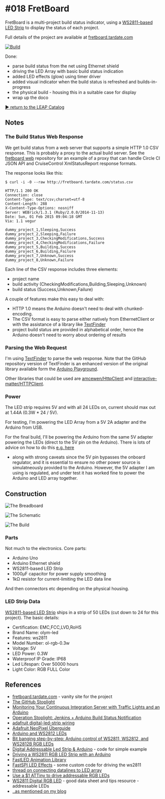 # #018 FretBoard

FretBoard is a multi-project build status indicator, using a [WS2811-based LED Strip](http://www.aliexpress.com/item/IP68-12mm-WS2811-as-WS2801-led-pixel-module-IP68-waterproof-DC5V-full-color-RGB-50pcs-a/1932649085.html)
to display the status of each project.

Full details of the project are available at [fretboard.tardate.com](http://fretboard.tardate.com)

[![Build](./assets/FretBoard_build.jpg?raw=true)](http://fretboard.tardate.com)

Done:

* parse build status from the net using Ethernet shield
* driving the LED Array with basic build status indication
* added LED effects (glow) using timer driver
* added visual indicator when the build status is refreshed and builds-in-progress
* the physical build - housing this in a suitable case for display
* wrap up the doco



[:arrow_forward: return to the LEAP Catalog](http://leap.tardate.com)

## Notes

### The Build Status Web Response

We get build status from a web server that supports a simple HTTP 1.0 CSV response.
This is probably a proxy to the actual build server.
See the
[fretboard web](https://github.com/tardate/fretboard_web)
repository for an example of a proxy that can handle Circle CI JSON API and CruiseControl XmlStatusReport response formats.

The response looks like this:

```
$ curl -i -0 --raw http://fretboard.tardate.com/status.csv

HTTP/1.1 200 OK
Connection: close
Content-Type: text/csv;charset=utf-8
Content-Length: 288
X-Content-Type-Options: nosniff
Server: WEBrick/1.3.1 (Ruby/2.0.0/2014-11-13)
Date: Sun, 01 Feb 2015 09:04:18 GMT
Via: 1.1 vegur

dummy_project_1,Sleeping,Success
dummy_project_2,Sleeping,Failure
dummy_project_3,CheckingModifications,Success
dummy_project_4,CheckingModifications,Failure
dummy_project_5,Building,Success
dummy_project_6,Building,Failure
dummy_project_7,Unknown,Success
dummy_project_8,Unknown,Failure
```

Each line of the CSV response includes three elements:

* project name
* build activity (CheckingModifications,Building,Sleeping,Unknown)
* build status (Success,Unknown,Failure)


A couple of features make this easy to deal with:

* HTTP 1.0 means the Arduino doesn't need to deal with chunked-encoding.
* The CSV format is easy to parse either natively from EthernetClient or with the assistance of a library like [TextFinder](https://github.com/tardate/TextFinder)
* project build status are provided in alphabetical order, hence the Arduino doesn't need to worry about ordering of results


### Parsing the Web Request

I'm using [TextFinder](https://github.com/tardate/TextFinder) to parse the web response. Note that the GitHub repository version of TextFinder is an
enhanced version of the original library available form the [Arduino Playground](http://playground.arduino.cc/Code/TextFinder).

Other libraries that could be used are [amcewen/HttpClient](https://github.com/amcewen/HttpClient)
and [interactive-matter/HTTPClient](https://github.com/interactive-matter/HTTPClient).


### Power

The LED strip requires 5V and with all 24 LEDs on, current should max out at 1.44A (0.3W * 24 / 5V).

For testing, I'm powering the LED Array from a 5V 2A adapter and the Arduino from USB.

For the final build, I'll be powering the Arduino from the same 5V adapter powering the LEDs (direct to the 5V pin on the Arduino).
There is lots of advice on how to do this
[e.g. here](http://www.reddit.com/r/arduino/comments/2fcr6c/powering_arduino_with_5v_supply/)
 - along with strong caveats since the 5V pin bypasses the onboard regulator, and it is essential to ensure no other power source is simulatneously provided to the Arduino.
However, the 5V adapter I am using is regulated, and under test it has worked fine to power the Arduino and LED array together.


## Construction

![The Breadboard](./assets/FretBoard_bb.jpg?raw=true)

![The Schematic](./assets/FretBoard_schematic.jpg?raw=true)

![The Build](./assets/FretBoard_build2.jpg?raw=true)

### Parts

Not much to the electronics. Core parts:

* Arduino Uno
* Arduino Ethernet shield
* WS2811-based LED Strip
* 1000µF capacitor for power supply smoothing
* 1kΩ resistor for current-limiting the LED data line

And then connectors etc depending on the physical housing.

### LED Strip Data

[WS2811-based LED Strip](http://www.aliexpress.com/item/IP68-12mm-WS2811-as-WS2801-led-pixel-module-IP68-waterproof-DC5V-full-color-RGB-50pcs-a/1932649085.html) ships in a strip of 50 LEDs (cut down to 24 for this project). The basic details:

* Certification: EMC,FCC,LVD,RoHS
* Brand Name: olym-led
* Features: ws2811
* Model Number: ol-rgb-0.3w
* Voltage: 5V
* LED Power: 0.3W
* Waterproof IP Grade: IP68
* Led Lifespan: Over 50000 hours
* Light Color: RGB FULL Color

## References
* [fretboard.tardate.com](http://fretboard.tardate.com) - vanity site for the project
* [The GitHub Stoplight](http://urbanhonking.com/ideasfordozens/2010/05/19/the_github_stoplight/)
* [Monitoring Your Continuous Integration Server with Traffic Lights and an Arduino](http://isotope11.com/blog/monitoring-your-continuous-integration-server-with-traffic-lights-and-an-arduino)
* [Operation Stoplight: Jenkins + Arduino Build Status Notification](https://www.helpshift.com/blog/operation-stoplight-jenkins-arduino-build-status-notification/)
* [adafruit digital-led-strip wiring](https://learn.adafruit.com/digital-led-strip/wiring)
* [Adafruit NeoPixel Überguide](https://learn.adafruit.com/adafruit-neopixel-uberguide)
* [Arduino and WS2812 LEDs](http://www.tweaking4all.com/hardware/arduino/arduino-ws2812-led/)
* [Bit banging step-by-step: Arduino control of WS2811, WS2812, and WS2812B RGB LEDs](http://www.instructables.com/id/Bitbanging-step-by-step-Arduino-control-of-WS2811-/)
* [Digital Addressable Led Strip & Arduino](http://interface.khm.de/index.php/lab-log/digital-addressable-led-strip-arduino/) - code for simple example
* [Driving a WS2811 RGB LED Strip with an Arduino](http://erroraccessdenied.com/node/1707)
* [FastLED Animation Library](http://fastled.io/)
* [FastSPI LED Effects](http://funkboxing.com/wordpress/?p=1366) - some custom code for driving the ws2811
* [thread on connecting datalines to LED array](http://forum.espruino.com/conversations/699/)
* [Use a $1 ATTiny to drive addressable RGB LEDs](http://www.instructables.com/id/Use-a-1-ATTiny-to-drive-addressable-RGB-LEDs/)
* [WS2811 Digital RGB LED](http://wiki.hacdc.org/index.php/WS2811_Digital_RGB_LED) - good data sheet and tips resource - addressable LEDs
* [..as mentioned on my blog](http://blog.tardate.com/2015/02/the-fretboard-multi-project-build.html)
